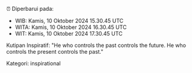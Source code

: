 ⏰ Diperbarui pada:
- WIB: Kamis, 10 Oktober 2024 15.30.45 UTC
- WITA: Kamis, 10 Oktober 2024 16.30.45 UTC
- WIT: Kamis, 10 Oktober 2024 17.30.45 UTC

Kutipan Inspiratif:
"He who controls the past controls the future. He who controls the present controls the past."


Kategori: inspirational

